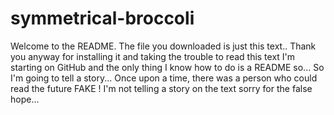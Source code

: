 # symmetrical-broccoli
Welcome to the README.
The file you downloaded is just this text..
Thank you anyway for installing it and taking the trouble to read this text
I'm starting on GitHub and the only thing I know how to do is a README so...
So I'm going to tell a story...
Once upon a time, there was a person who could read the future 
FAKE ! I'm not telling a story on the text sorry for the false hope...



